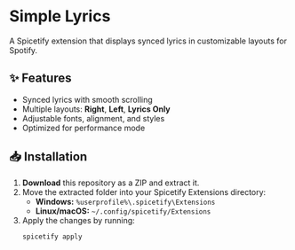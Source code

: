 # Simple Lyrics

A Spicetify extension that displays synced lyrics in customizable layouts for Spotify.

## ✨ Features
- Synced lyrics with smooth scrolling
- Multiple layouts: **Right**, **Left**, **Lyrics Only**
- Adjustable fonts, alignment, and styles
- Optimized for performance mode

## 📥 Installation
1. **Download** this repository as a ZIP and extract it.
2. Move the extracted folder into your Spicetify Extensions directory:
   - **Windows:** `%userprofile%\.spicetify\Extensions`
   - **Linux/macOS:** `~/.config/spicetify/Extensions`
3. Apply the changes by running:
   ```bash
   spicetify apply
